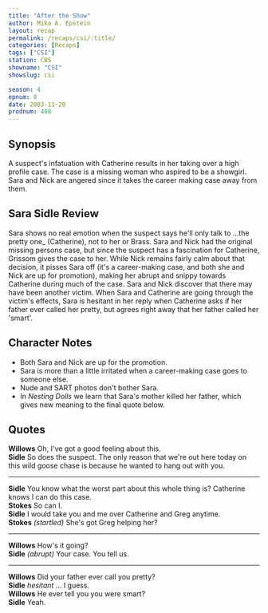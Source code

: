 ```yaml
---
title: "After the Show"
author: Mika A. Epstein
layout: recap
permalink: /recaps/csi/:title/
categories: [Recaps]
tags: ["CSI"]
station: CBS
showname: "CSI"
showslug: csi

season: 4
epnum: 8
date: 2003-11-20
prodnum: 408  
---
```


## Synopsis

A suspect's infatuation with Catherine results in her taking over a high profile case. The case is a missing woman who aspired to be a showgirl. Sara and Nick are angered since it takes the career making case away from them.

## Sara Sidle Review

Sara shows no real emotion when the suspect says he'll only talk to ...the pretty one_ (Catherine), not to her or Brass. Sara and Nick had the original missing persons case, but since the suspect has a fascination for Catherine, Grissom gives the case to her. While Nick remains fairly calm about that decision, it pisses Sara off (it's a career-making case, and both she and Nick are up for promotion), making her abrupt and snippy towards Catherine during much of the case. Sara and Nick discover that there may have been another victim. When Sara and Catherine are going through the victim's effects, Sara is hesitant in her reply when Catherine asks if her father ever called her pretty, but agrees right away that her father called her 'smart'.

## Character Notes

* Both Sara and Nick are up for the promotion.  
* Sara is more than a little irritated when a career-making case goes to someone else.  
* Nude and SART photos don't bother Sara.  
* In _Nesting Dolls_ we learn that Sara's mother killed her father, which gives new meaning to the final quote below.

## Quotes

**Willows** Oh, I've got a good feeling about this.  
**Sidle** So does the suspect. The only reason that we're out here today on this wild goose chase is because he wanted to hang out with you.  

- - -

**Sidle** You know what the worst part about this whole thing is? Catherine knows I can do this case.  
**Stokes** So can I.  
**Sidle** I would take you and me over Catherine and Greg anytime.  
**Stokes** _(startled)_ She's got Greg helping her?  

- - -

**Willows** How's it going?  
**Sidle** _(abrupt)_ Your case. You tell us.  

- - -

**Willows** Did your father ever call you pretty?  
**Sidle** _hesitant_ ... I guess.  
**Willows** He ever tell you you were smart?  
**Sidle** Yeah.